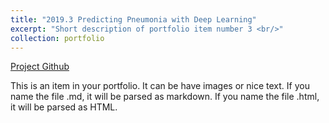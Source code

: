 ```yaml
---
title: "2019.3 Predicting Pneumonia with Deep Learning"
excerpt: "Short description of portfolio item number 3 <br/>"
collection: portfolio
---
```


[Project Github](https://github.com/NetoPedro/DeepLearningProject)

This is an item in your portfolio. It can be have images or nice text. If you name the file .md, it will be parsed as markdown. If you name the file .html, it will be parsed as HTML. 
